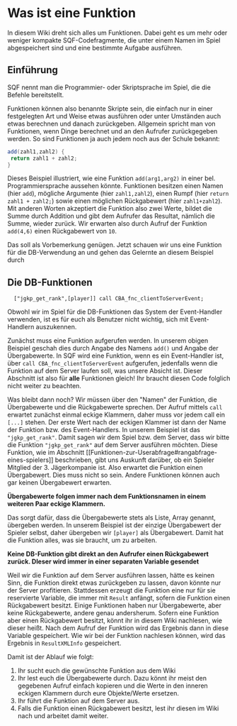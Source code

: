 # Was ist eine Funktion
In diesem Wiki dreht sich alles um Funktionen. Dabei geht es um mehr oder weniger kompakte SQF-Codefragmente, die unter einem Namen im Spiel abgespeichert sind und eine bestimmte Aufgabe ausführen. 

## Einführung

SQF nennt man die Programmier- oder Skriptsprache im Spiel, die die Befehle bereitstellt.

Funktionen können also benannte Skripte sein, die einfach nur in einer festgelegten Art und Weise etwas ausführen oder unter Umständen auch etwas berechnen und danach zurückgeben. Allgemein spricht man von Funktionen, wenn Dinge berechnet und an den Aufrufer zurückgegeben werden. So sind Funktionen ja auch jedem noch aus der Schule bekannt:
```Java
add(zahl1,zahl2) {
 return zahl1 + zahl2;
}
```
Dieses Beispiel illustriert, wie eine Funktion `add(arg1,arg2)` in einer bel. Programmiersprache aussehen könnte. Funktionen besitzen einen Namen (hier `add`), mögliche Argumente (hier `zahl1,zahl2`), einen Rumpf (hier `return zahl1 + zahl2;`) sowie einen möglichen Rückgabewert (hier `zahl1+zahl2`). Mit anderen Worten akzeptiert die Funktion also zwei Werte, bildet die Summe durch Addition und gibt dem Aufrufer das Resultat, nämlich die Summe, wieder zurück. Wir erwarten also durch Aufruf der Funktion `add(4,6)` einen Rückgabewert von `10`. 

Das soll als Vorbemerkung genügen. Jetzt schauen wir uns eine Funktion für die DB-Verwendung an und gehen das Gelernte an diesem Beispiel durch

## Die DB-Funktionen
```SQF
  ["jgkp_get_rank",[player]] call CBA_fnc_clientToServerEvent;
```

Obwohl wir im Spiel für die DB-Funktionen das System der Event-Handler verwenden, ist es für euch als Benutzer nicht wichtig, sich mit Event-Handlern auszukennen.

Zunächst muss eine Funktion aufgerufen werden. In unserem obigen Beispiel geschah dies durch Angabe des Namens `add()` und Angabe der Übergabewerte. In SQF wird eine Funktion, wenn es ein Event-Handler ist, über `call CBA_fnc_clientToServerEvent` aufgerufen, jedenfalls wenn die Funktion auf dem Server laufen soll, was unsere Absicht ist. Dieser Abschnitt ist also für **alle** Funktionen gleich! Ihr braucht diesen Code folglich nicht weiter zu beachten.

Was bleibt dann noch? Wir müssen über den "Namen" der Funktion, die Übergabewerte und die Rückgabewerte sprechen. Der Aufruf mittels `call` erwartet zunächst einmal eckige Klammern, daher muss vor jedem call ein `[...]` stehen. Der erste Wert nach der eckigen Klammer ist dann der Name der Funktion bzw. des Event-Handlers. In unserem Beispiel ist das `"jgkp_get_rank"`. Damit sagen wir dem Spiel bzw. dem Server, dass wir bitte die Funktion `"jgkp_get_rank"` auf dem Server ausführen möchten. Diese Funktion, wie im Abschnitt [[Funktionen-zur-Userabfrage#rangabfrage-eines-spielers]] beschrieben, gibt uns Auskunft darüber, ob ein Spieler Mitglied der 3. Jägerkompanie ist. Also erwartet die Funktion einen Übergabewert. Dies muss nicht so sein. Andere Funktionen können auch gar keinen Übergabewert erwarten.

**Übergabewerte folgen immer nach dem Funktionsnamen in einem weiteren Paar eckige Klammern.**

Das sorgt dafür, dass die Übergabewerte stets als Liste, Array genannt, übergeben werden. In unserem Beispiel ist der einzige Übergabewert der Spieler selbst, daher übergeben wir `[player]` als Übergabewert. Damit hat die Funktion alles, was sie braucht, um zu arbeiten.

**Keine DB-Funktion gibt direkt an den Aufrufer einen Rückgabewert zurück. DIeser wird immer in einer separaten Variable gesendet**

Weil wir die Funktion auf dem Server ausführen lassen, hätte es keinen Sinn, die Funktion direkt etwas zurückgeben zu lassen, davon könnte nur der Server profitieren. Stattdessen erzeugt die Funktion eine nur für sie reservierte Variable, die immer mit `Result` anfängt, sofern die Funktion einen Rückgabewert besitzt. Einige Funktionen haben nur Übergabewerte, aber keine Rückgabewerte, andere genau andersherum. Sofern eine Funktion aber einen Rückgabewert besitzt, könnt ihr in diesem Wiki nachlesen, wie dieser heißt. Nach dem Aufruf der Funktion wird das Ergebnis dann in diese Variable gespeichert. Wie wir bei der Funktion nachlesen können, wird das Ergebnis in `ResultXMLInfo` gespeichert.

Damit ist der Ablauf wie folgt:
1. Ihr sucht euch die gewünschte Funktion aus dem Wiki
2. Ihr lest euch die Übergabewerte durch. Dazu könnt ihr meist den gegebenen Aufruf einfach kopieren und die Werte in den inneren eckigen Klammern durch eure Objekte/Werte ersetzen.
3. Ihr führt die Funktion auf dem Server aus.
4. Falls die Funktion einen Rückgabewert besitzt, lest ihr diesen im Wiki nach und arbeitet damit weiter.


